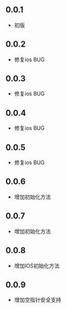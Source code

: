 ## 0.0.1

* 初版
## 0.0.2

* 修复ios BUG
## 0.0.3

* 修复ios BUG
## 0.0.4

* 修复ios BUG
## 0.0.5

* 修复ios BUG

## 0.0.6

* 增加初始化方法

## 0.0.7

* 增加初始化方法

## 0.0.8

* 增加IOS初始化方法

## 0.0.9
* 增加空指针安全支持